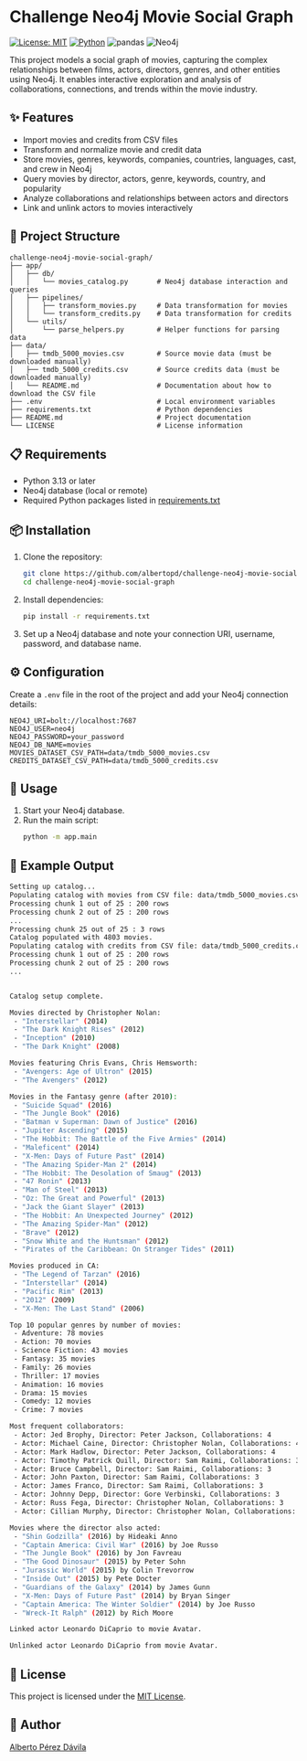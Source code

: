 # Challenge Neo4j Movie Social Graph

[![License: MIT](https://img.shields.io/badge/License-MIT-yellow.svg)](LICENSE) [![Python](https://img.shields.io/badge/Python-3.13-blue.svg)](https://www.python.org/) ![pandas](https://img.shields.io/badge/pandas-2.3.2-150458.svg?logo=pandas) ![Neo4j](https://img.shields.io/badge/neo4j-5.28.2-008CC1.svg?logo=neo4j)

This project models a social graph of movies, capturing the complex relationships between films, actors, directors, genres, and other entities using Neo4j. It enables interactive exploration and analysis of collaborations, connections, and trends within the movie industry.

## ✨ Features

- Import movies and credits from CSV files
- Transform and normalize movie and credit data
- Store movies, genres, keywords, companies, countries, languages, cast, and crew in Neo4j
- Query movies by director, actors, genre, keywords, country, and popularity
- Analyze collaborations and relationships between actors and directors
- Link and unlink actors to movies interactively

## 📂 Project Structure

```
challenge-neo4j-movie-social-graph/
├── app/
│   ├── db/
│   │   └── movies_catalog.py       # Neo4j database interaction and queries
│   ├── pipelines/
│   │   ├── transform_movies.py     # Data transformation for movies
│   │   └── transform_credits.py    # Data transformation for credits
│   └── utils/
│       └── parse_helpers.py        # Helper functions for parsing data
├── data/
│   ├── tmdb_5000_movies.csv        # Source movie data (must be downloaded manually)
│   ├── tmdb_5000_credits.csv       # Source credits data (must be downloaded manually)
│   └── README.md                   # Documentation about how to download the CSV file
├── .env                            # Local environment variables
├── requirements.txt                # Python dependencies
├── README.md                       # Project documentation
└── LICENSE                         # License information
```

## 📋 Requirements

- Python 3.13 or later
- Neo4j database (local or remote)
- Required Python packages listed in [requirements.txt](requirements.txt)

## 📦 Installation

1. Clone the repository:
	 ```sh
	 git clone https://github.com/albertopd/challenge-neo4j-movie-social-graph.git
	 cd challenge-neo4j-movie-social-graph
	 ```
2. Install dependencies:
	 ```sh
	 pip install -r requirements.txt
	 ```
3. Set up a Neo4j database and note your connection URI, username, password, and database name.

## ⚙️ Configuration

Create a `.env` file in the root of the project and add your Neo4j connection details:

```
NEO4J_URI=bolt://localhost:7687
NEO4J_USER=neo4j
NEO4J_PASSWORD=your_password
NEO4J_DB_NAME=movies
MOVIES_DATASET_CSV_PATH=data/tmdb_5000_movies.csv
CREDITS_DATASET_CSV_PATH=data/tmdb_5000_credits.csv
```

## 🚀 Usage

1. Start your Neo4j database.
2. Run the main script:
   ```sh
   python -m app.main
   ```

## 📝 Example Output

```sh
Setting up catalog...
Populating catalog with movies from CSV file: data/tmdb_5000_movies.csv ...
Processing chunk 1 out of 25 : 200 rows
Processing chunk 2 out of 25 : 200 rows
...
Processing chunk 25 out of 25 : 3 rows
Catalog populated with 4803 movies.
Populating catalog with credits from CSV file: data/tmdb_5000_credits.csv ...
Processing chunk 1 out of 25 : 200 rows
Processing chunk 2 out of 25 : 200 rows
...


Catalog setup complete.

Movies directed by Christopher Nolan:
 - "Interstellar" (2014)
 - "The Dark Knight Rises" (2012)
 - "Inception" (2010)
 - "The Dark Knight" (2008)

Movies featuring Chris Evans, Chris Hemsworth:
 - "Avengers: Age of Ultron" (2015)
 - "The Avengers" (2012)

Movies in the Fantasy genre (after 2010):
 - "Suicide Squad" (2016)
 - "The Jungle Book" (2016)
 - "Batman v Superman: Dawn of Justice" (2016)
 - "Jupiter Ascending" (2015)
 - "The Hobbit: The Battle of the Five Armies" (2014)
 - "Maleficent" (2014)
 - "X-Men: Days of Future Past" (2014)
 - "The Amazing Spider-Man 2" (2014)
 - "The Hobbit: The Desolation of Smaug" (2013)
 - "47 Ronin" (2013)
 - "Man of Steel" (2013)
 - "Oz: The Great and Powerful" (2013)
 - "Jack the Giant Slayer" (2013)
 - "The Hobbit: An Unexpected Journey" (2012)
 - "The Amazing Spider-Man" (2012)
 - "Brave" (2012)
 - "Snow White and the Huntsman" (2012)
 - "Pirates of the Caribbean: On Stranger Tides" (2011)

Movies produced in CA:
 - "The Legend of Tarzan" (2016)
 - "Interstellar" (2014)
 - "Pacific Rim" (2013)
 - "2012" (2009)
 - "X-Men: The Last Stand" (2006)

Top 10 popular genres by number of movies:
 - Adventure: 78 movies
 - Action: 70 movies
 - Science Fiction: 43 movies
 - Fantasy: 35 movies
 - Family: 26 movies
 - Thriller: 17 movies
 - Animation: 16 movies
 - Drama: 15 movies
 - Comedy: 12 movies
 - Crime: 7 movies

Most frequent collaborators:
 - Actor: Jed Brophy, Director: Peter Jackson, Collaborations: 4
 - Actor: Michael Caine, Director: Christopher Nolan, Collaborations: 4
 - Actor: Mark Hadlow, Director: Peter Jackson, Collaborations: 4
 - Actor: Timothy Patrick Quill, Director: Sam Raimi, Collaborations: 3
 - Actor: Bruce Campbell, Director: Sam Raimi, Collaborations: 3
 - Actor: John Paxton, Director: Sam Raimi, Collaborations: 3
 - Actor: James Franco, Director: Sam Raimi, Collaborations: 3
 - Actor: Johnny Depp, Director: Gore Verbinski, Collaborations: 3
 - Actor: Russ Fega, Director: Christopher Nolan, Collaborations: 3
 - Actor: Cillian Murphy, Director: Christopher Nolan, Collaborations: 3

Movies where the director also acted:
 - "Shin Godzilla" (2016) by Hideaki Anno
 - "Captain America: Civil War" (2016) by Joe Russo
 - "The Jungle Book" (2016) by Jon Favreau
 - "The Good Dinosaur" (2015) by Peter Sohn
 - "Jurassic World" (2015) by Colin Trevorrow
 - "Inside Out" (2015) by Pete Docter
 - "Guardians of the Galaxy" (2014) by James Gunn
 - "X-Men: Days of Future Past" (2014) by Bryan Singer
 - "Captain America: The Winter Soldier" (2014) by Joe Russo
 - "Wreck-It Ralph" (2012) by Rich Moore

Linked actor Leonardo DiCaprio to movie Avatar.

Unlinked actor Leonardo DiCaprio from movie Avatar.
```

## 📜 License

This project is licensed under the [MIT License](LICENSE).

## 👤 Author

[Alberto Pérez Dávila](https://github.com/albertopd)